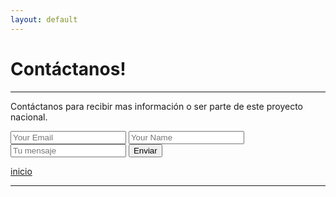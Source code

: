 ```yaml
---
layout: default
---
```


# Contáctanos!
***

Contáctanos para recibir mas información o ser parte de este proyecto nacional.
  
<form accept-charset="UTF-8" action="https://formkeep.com/f/692eb07e3526" method="POST">
  <input type="email" name="email" placeholder="Your Email">
  <input type="text" name="name" placeholder="Your Name">
  <input type="text" name="message" placeholder="Tu mensaje">
  <input type="hidden" name="utf8" value="✓">
  <button type="submit">Enviar</button>
</form>

[inicio](./)

***
